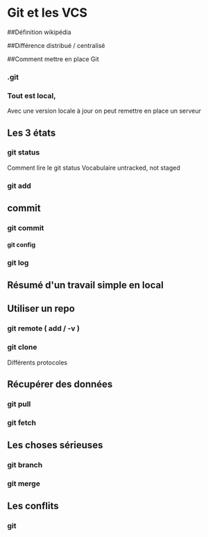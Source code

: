 # Git et les VCS

##Définition wikipédia

##Différence distribué / centralisé

##Comment mettre en place Git

### .git

### Tout est local,

Avec une version locale à jour on peut remettre en place un serveur

## Les 3 états

### git status
Comment lire le git status
Vocabulaire untracked, not staged

### git add

## commit

### git commit
#### git config

### git log

## Résumé d'un travail simple en local

## Utiliser un repo

### git remote ( add / -v )

### git clone
Différents protocoles

## Récupérer des données

### git pull

### git fetch

## Les choses sérieuses

### git branch

### git merge

## Les conflits

### git
